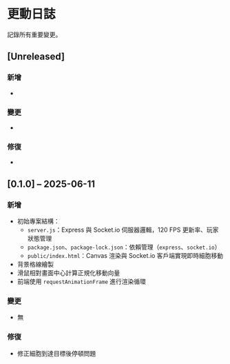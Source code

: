 # 更動日誌

記錄所有重要變更。

## [Unreleased]
### 新增
- 

### 變更
- 

### 修復
- 

## [0.1.0] – 2025-06-11
### 新增
- 初始專案結構：
  - `server.js`：Express 與 Socket.io 伺服器邏輯，120 FPS 更新率、玩家狀態管理
  - `package.json`、`package-lock.json`：依賴管理（`express`、`socket.io`）
  - `public/index.html`：Canvas 渲染與 Socket.io 客戶端實現即時細胞移動
- 背景格線繪製
- 滑鼠相對畫面中心計算正規化移動向量
- 前端使用 `requestAnimationFrame` 進行渲染循環

### 變更
- 無

### 修復
- 修正細胞到達目標後停頓問題
